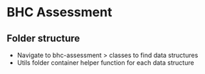 # BHC Assessment

## Folder structure

- Navigate to bhc-assessment > classes to find data structures
- Utils folder container helper function for each data structure
